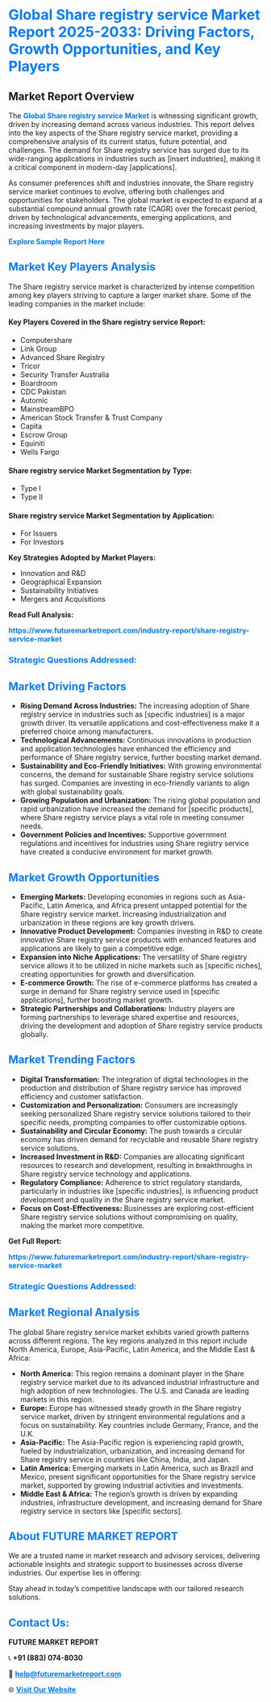 <h1 style="color: #007BFF;">Global Share registry service Market Report 2025-2033: Driving Factors, Growth Opportunities, and Key Players</h1>

<section id="overview">
<h2>Market Report Overview</h2>
<p>The <a href="https://www.futuremarketreport.com/industry-report/share-registry-service-market" style="color: #007BFF; text-decoration: none;"><strong>Global Share registry service Market</strong></a> is witnessing significant growth, driven by increasing demand across various industries. This report delves into the key aspects of the Share registry service market, providing a comprehensive analysis of its current status, future potential, and challenges. The demand for Share registry service has surged due to its wide-ranging applications in industries such as [insert industries], making it a critical component in modern-day [applications].</p>
<p>As consumer preferences shift and industries innovate, the Share registry service market continues to evolve, offering both challenges and opportunities for stakeholders. The global market is expected to expand at a substantial compound annual growth rate (CAGR) over the forecast period, driven by technological advancements, emerging applications, and increasing investments by major players.</p>
</section>

<section id="overview">
<p><a href="https://www.futuremarketreport.com/request-sample/reportId=110272" style="color: #007BFF; text-decoration: none;"><strong>Explore Sample Report Here</strong></a></p>
</section>

<section id="key-players">
<h2 style="color: #007BFF;">Market Key Players Analysis</h2>
<p>The Share registry service market is characterized by intense competition among key players striving to capture a larger market share. Some of the leading companies in the market include:</p>
<h4>Key Players Covered in the Share registry service Report:</h4>
<ul><li>Computershare</li><li>Link Group</li><li>Advanced Share Registry</li><li>Tricor</li><li>Security Transfer Australia</li><li>Boardroom</li><li>CDC Pakistan</li><li>Automic</li><li>MainstreamBPO</li><li>American Stock Transfer &amp; Trust Company</li><li>Capita</li><li>Escrow Group</li><li>Equiniti</li><li>Wells Fargo</li></ul>
<h4>Share registry service Market Segmentation by Type:</h4>
<ul><li>Type I</li><li>Type II</li></ul>

<h4>Share registry service Market Segmentation by Application:</h4>
<ul><li>For Issuers</li><li>For Investors</li></ul>
<p><strong>Key Strategies Adopted by Market Players:</strong></p>
<ul>
<li>Innovation and R&D</li>
<li>Geographical Expansion</li>
<li>Sustainability Initiatives</li>
<li>Mergers and Acquisitions</li>
</ul>
</section>

<section>
<p><strong>Read Full Analysis: </strong></p><a href="https://www.futuremarketreport.com/industry-report/share-registry-service-market" style="color: #007BFF; text-decoration: none;"><strong>https://www.futuremarketreport.com/industry-report/share-registry-service-market</strong></a>
<h3 style="color: #007BFF;">Strategic Questions Addressed:</h3>
</section>

<section id="driving-factors">
<h2 style="color: #007BFF;">Market Driving Factors</h2>
<ul>
<li><strong>Rising Demand Across Industries:</strong> The increasing adoption of Share registry service in industries such as [specific industries] is a major growth driver. Its versatile applications and cost-effectiveness make it a preferred choice among manufacturers.</li>
<li><strong>Technological Advancements:</strong> Continuous innovations in production and application technologies have enhanced the efficiency and performance of Share registry service, further boosting market demand.</li>
<li><strong>Sustainability and Eco-Friendly Initiatives:</strong> With growing environmental concerns, the demand for sustainable Share registry service solutions has surged. Companies are investing in eco-friendly variants to align with global sustainability goals.</li>
<li><strong>Growing Population and Urbanization:</strong> The rising global population and rapid urbanization have increased the demand for [specific products], where Share registry service plays a vital role in meeting consumer needs.</li>
<li><strong>Government Policies and Incentives:</strong> Supportive government regulations and incentives for industries using Share registry service have created a conducive environment for market growth.</li>
</ul>
</section>

<section id="growth-opportunities">
<h2 style="color: #007BFF;">Market Growth Opportunities</h2>
<ul>
<li><strong>Emerging Markets:</strong> Developing economies in regions such as Asia-Pacific, Latin America, and Africa present untapped potential for the Share registry service market. Increasing industrialization and urbanization in these regions are key growth drivers.</li>
<li><strong>Innovative Product Development:</strong> Companies investing in R&D to create innovative Share registry service products with enhanced features and applications are likely to gain a competitive edge.</li>
<li><strong>Expansion into Niche Applications:</strong> The versatility of Share registry service allows it to be utilized in niche markets such as [specific niches], creating opportunities for growth and diversification.</li>
<li><strong>E-commerce Growth:</strong> The rise of e-commerce platforms has created a surge in demand for Share registry service used in [specific applications], further boosting market growth.</li>
<li><strong>Strategic Partnerships and Collaborations:</strong> Industry players are forming partnerships to leverage shared expertise and resources, driving the development and adoption of Share registry service products globally.</li>
</ul>
</section>

<section id="trending-factors">
<h2 style="color: #007BFF;">Market Trending Factors</h2>
<ul>
<li><strong>Digital Transformation:</strong> The integration of digital technologies in the production and distribution of Share registry service has improved efficiency and customer satisfaction.</li>
<li><strong>Customization and Personalization:</strong> Consumers are increasingly seeking personalized Share registry service solutions tailored to their specific needs, prompting companies to offer customizable options.</li>
<li><strong>Sustainability and Circular Economy:</strong> The push towards a circular economy has driven demand for recyclable and reusable Share registry service solutions.</li>
<li><strong>Increased Investment in R&D:</strong> Companies are allocating significant resources to research and development, resulting in breakthroughs in Share registry service technology and applications.</li>
<li><strong>Regulatory Compliance:</strong> Adherence to strict regulatory standards, particularly in industries like [specific industries], is influencing product development and quality in the Share registry service market.</li>
<li><strong>Focus on Cost-Effectiveness:</strong> Businesses are exploring cost-efficient Share registry service solutions without compromising on quality, making the market more competitive.</li>
</ul>
</section>

<section>
<p><strong>Get Full Report: </strong></p><a href="https://www.futuremarketreport.com/industry-report/share-registry-service-market" style="color: #007BFF; text-decoration: none;"><strong>https://www.futuremarketreport.com/industry-report/share-registry-service-market</strong></a>
<h3 style="color: #007BFF;">Strategic Questions Addressed:</h3>
</section>


<section id="regional-analysis">
<h2 style="color: #007BFF;">Market Regional Analysis</h2>
<p>The global Share registry service market exhibits varied growth patterns across different regions. The key regions analyzed in this report include North America, Europe, Asia-Pacific, Latin America, and the Middle East & Africa:</p>
<ul>
<li><strong>North America:</strong> This region remains a dominant player in the Share registry service market due to its advanced industrial infrastructure and high adoption of new technologies. The U.S. and Canada are leading markets in this region.</li>
<li><strong>Europe:</strong> Europe has witnessed steady growth in the Share registry service market, driven by stringent environmental regulations and a focus on sustainability. Key countries include Germany, France, and the U.K.</li>
<li><strong>Asia-Pacific:</strong> The Asia-Pacific region is experiencing rapid growth, fueled by industrialization, urbanization, and increasing demand for Share registry service in countries like China, India, and Japan.</li>
<li><strong>Latin America:</strong> Emerging markets in Latin America, such as Brazil and Mexico, present significant opportunities for the Share registry service market, supported by growing industrial activities and investments.</li>
<li><strong>Middle East & Africa:</strong> The region’s growth is driven by expanding industries, infrastructure development, and increasing demand for Share registry service in sectors like [specific sectors].</li>
</ul>
</section>

<footer>
<h2 style="color: #007BFF;">About FUTURE MARKET REPORT</h2>
<p>We are a trusted name in market research and advisory services, delivering actionable insights and strategic support to businesses across diverse industries. Our expertise lies in offering:</p>

<p>Stay ahead in today’s competitive landscape with our tailored research solutions.</p>

<h2 style="color: #007BFF;">Contact Us:</h2>
<p><strong>FUTURE MARKET REPORT</strong></p>
<p>📞 <strong>+91 (883) 074-8030</strong></p>
<p>📧 <strong><a href="mailto:help@futuremarketreport.com" style="color: #007BFF;">help@futuremarketreport.com</a></strong></p>
<p>🌐 <strong><a href="https://www.futuremarketreport.com/" style="color: #007BFF;">Visit Our Website</a></strong></p>
</footer>